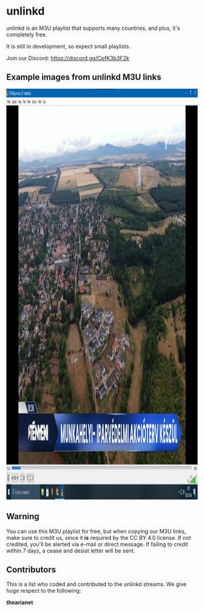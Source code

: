 # unlinkd
unlinkd is an M3U playlist that supports many countries, and plus, it's completely free.

It is still in development, so expect small playlists.

Join our Discord: https://discord.gg/CpfK3b3F2k


## Example images from unlinkd M3U links
<img width="1920" height="1080" alt="image" src="https://github.com/smellycheese101/unlinkd/blob/main/example_imgs/image.png" />



## Warning
You can use this M3U playlist for free, but when copying our M3U links, make sure to credit us, since it **is** required by the CC BY 4.0 license. If not credited, you'll be alerted via e-mail or direct message. If failing to credit within 7 days, a cease and desist letter will be sent.


## Contributors
This is a list who coded and contributed to the unlinkd streams. We give huge respect to the following:


**thearianet**

